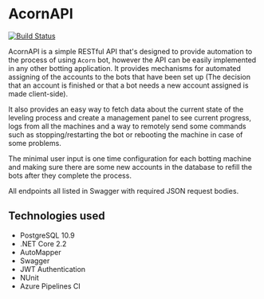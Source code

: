 # AcornAPI

[![Build Status](https://dev.azure.com/blazewskileszek/Acorn/_apis/build/status/dex1g.AcornAPI?branchName=master)](https://dev.azure.com/blazewskileszek/Acorn/_build/latest?definitionId=4&branchName=master)

AcornAPI is a simple RESTful API that's designed to provide automation to the process of using `Acorn` bot, however the API can be easily implemented in any other botting application. It provides mechanisms for automated assigning of the accounts to the bots that have been set up (The decision that an account is finished or that a bot needs a new account assigned is made client-side).

It also provides an easy way to fetch data about the current state of the leveling process and create a management panel to see current progress, logs from all the machines and a way to remotely send some commands such as stopping/restarting the bot or rebooting the machine in case of some problems.

The minimal user input is one time configuration for each botting machine and making sure there are some new accounts in the database to refill the bots after they complete the process.

All endpoints all listed in Swagger with required JSON request bodies.

## Technologies used

- PostgreSQL 10.9
- .NET Core 2.2
- AutoMapper
- Swagger
- JWT Authentication
- NUnit
- Azure Pipelines CI
